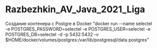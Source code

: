 ﻿# Razbezhkin_AV_Java_2021_Liga

Создание контенера с Postgre в Docker
"docker run
--name selectel  
-e POSTGRES_PASSWORD=selectel
-e POSTGRES_USER=selectel
-e POSTGRES_DB=selectel -d -p 5432:5432 
-v $HOME/docker/volumes/postgres:/var/lib/postgresql/data postgres"
